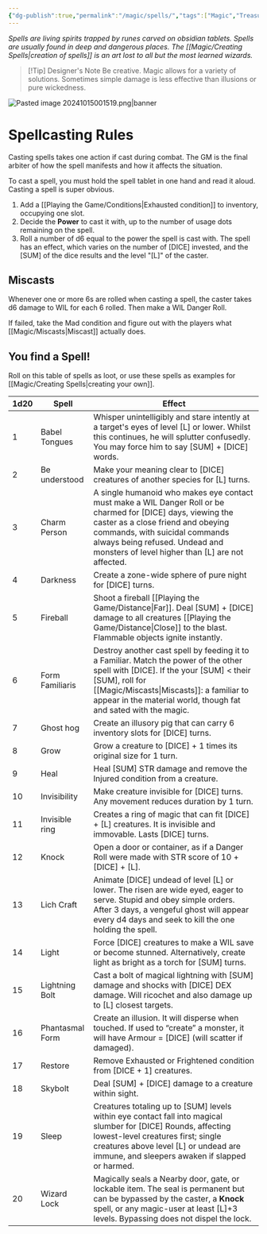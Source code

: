 ```yaml
---
{"dg-publish":true,"permalink":"/magic/spells/","tags":["Magic","Treasures"],"created":"2025-01-02T11:24:07.688-05:00","updated":"2025-03-31T22:08:49.690-04:00"}
---
```


*Spells are living spirits trapped by runes carved on obsidian tablets. Spells are usually found in deep and dangerous places. The [[Magic/Creating Spells\|creation of spells]] is an art lost to all but the most learned wizards.*
>[!Tip] Designer's Note
>Be creative. Magic allows for a variety of solutions. Sometimes simple damage is less effective than illusions or pure wickedness.

![Pasted image 20241015001519.png|banner](/img/user/zRSC/images/Pasted%20image%2020241015001519.png)
# Spellcasting Rules
Casting spells takes one action if cast during combat. The GM is the final arbiter of how the spell manifests and how it affects the situation.

To cast a spell, you must hold the spell tablet in one hand and read it aloud. Casting a spell is super obvious. 

1. Add a [[Playing the Game/Conditions\|Exhausted condition]] to inventory, occupying one slot.
2. Decide the **Power** to cast it with, up to the number of usage dots remaining on the spell. 
3. Roll a number of d6 equal to the power the spell is cast with. The spell has an effect, which varies on the number of [DICE] invested, and the [SUM] of the dice results and the level "[L]" of the caster. 

## Miscasts 
Whenever one or more 6s are rolled when casting a spell, the caster takes d6 damage to WIL for each 6 rolled. Then make a WIL Danger Roll. 

If failed, take the Mad condition and figure out with the players what [[Magic/Miscasts\|Miscast]] actually does.

## You find a Spell!
Roll on this table of spells as loot, or use these spells as examples for [[Magic/Creating Spells\|creating your own]].

| 1d20 | Spell           | Effect                                                                                                                                                                                                                                                                    |
| ---- | --------------- | ------------------------------------------------------------------------------------------------------------------------------------------------------------------------------------------------------------------------------------------------------------------------- |
| 1    | Babel Tongues   | Whisper unintelligibly and stare intently at a target's eyes of level [L] or lower. Whilst this continues, he will splutter confusedly. You may force him to say [SUM] + [DICE] words.                                                                                    |
| 2    | Be understood   | Make your meaning clear to [DICE] creatures of another species for [L] turns.                                                                                                                                                                                             |
| 3    | Charm Person    | A single humanoid who makes eye contact must make a WIL Danger Roll or be charmed for [DICE] days, viewing the caster as a close friend and obeying commands, with suicidal commands always being refused. Undead and monsters of level higher than [L] are not affected. |
| 4    | Darkness        | Create a zone-wide sphere of pure night for [DICE] turns.                                                                                                                                                                                                                 |
| 5    | Fireball        | Shoot a fireball [[Playing the Game/Distance\|Far]]. Deal [SUM] + [DICE] damage to all creatures [[Playing the Game/Distance\|Close]] to the blast. Flammable objects ignite instantly.                                                                                                                     |
| 6    | Form Familiaris | Destroy another cast spell by feeding it to a Familiar. Match the power of the other spell with [DICE]. If the your [SUM] < their [SUM], roll for [[Magic/Miscasts\|Miscasts]]: a familiar to appear in the material world, though fat and sated with the magic.                          |
| 7    | Ghost hog       | Create an illusory pig that can carry 6 inventory slots for [DICE] turns.                                                                                                                                                                                                 |
| 8    | Grow            | Grow a creature to [DICE] + 1 times its original size for 1 turn.                                                                                                                                                                                                         |
| 9    | Heal            | Heal [SUM] STR damage and remove the Injured condition from a creature.                                                                                                                                                                                                   |
| 10   | Invisibility    | Make creature invisible for [DICE] turns. Any movement reduces duration by 1 turn.                                                                                                                                                                                        |
| 11   | Invisible ring  | Creates a ring of magic that can fit [DICE] + [L] creatures. It is invisible and immovable. Lasts [DICE] turns.                                                                                                                                                           |
| 12   | Knock           | Open a door or container, as if a Danger Roll were made with STR score of 10 + [DICE] + [L].                                                                                                                                                                              |
| 13   | Lich Craft      | Animate [DICE] undead of level [L] or lower. The risen are wide eyed, eager to serve. Stupid and obey simple orders. After 3 days, a vengeful ghost will appear every d4 days and seek to kill the one holding the spell.                                                 |
| 14   | Light           | Force [DICE] creatures to make a WIL save or become stunned. Alternatively, create light as bright as a torch for [SUM] turns.                                                                                                                                            |
| 15   | Lightning Bolt  | Cast a bolt of magical lightning with [SUM] damage and shocks with [DICE] DEX damage. Will ricochet and also damage up to [L] closest targets.                                                                                                                            |
| 16   | Phantasmal Form | Create an illusion. It will disperse when touched. If used to “create” a monster, it will have Armour = [DICE] (will scatter if damaged).                                                                                                                                 |
| 17   | Restore         | Remove Exhausted or Frightened condition from [DICE + 1] creatures.                                                                                                                                                                                                       |
| 18   | Skybolt         | Deal [SUM] + [DICE] damage to a creature within sight.                                                                                                                                                                                                                    |
| 19   | Sleep           | Creatures totaling up to [SUM] levels within eye contact fall into magical slumber for [DICE] Rounds, affecting lowest-level creatures first; single creatures above level [L] or undead are immune, and sleepers awaken if slapped or harmed.                            |
| 20   | Wizard Lock     | Magically seals a Nearby door, gate, or lockable item. The seal is permanent but can be bypassed by the caster, a **Knock** spell, or any magic-user at least [L]+3 levels. Bypassing does not dispel the lock.                                                           |

